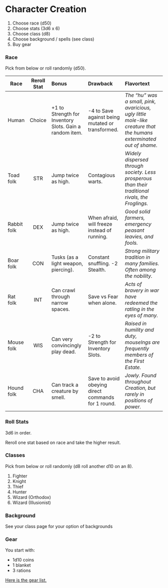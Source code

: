 # Character Creation

1. Choose race (d50)
2. Choose stats (3d6 x 6)
3. Choose class (d8)
4. Choose background / spells (see class)
5. Buy gear

### Race

Pick from below or roll randomly (d50).

| Race | Reroll Stat | Bonus | Drawback | Flavortext |
|-|:-:|:-|:-|:-|
| Human | Choice | +1 to Strength for Inventory Slots. Gain a random item. | -4 to Save against being mutated or transformed. | *The “hu” was a small, pink, avaricious, ugly little mole-like creature that the humans exterminated out of shame.* |
| Toad folk | STR | Jump twice as high. | Contagious warts. | *Widely dispersed through society. Less prosperous than their traditional rivals, the Froglings.* |
| Rabbit folk | DEX | Jump twice as high. | When afraid, will freeze instead of running. | *Good solid farmers, emergency peasant leavies, and fools.* |
| Boar folk | CON | Tusks (as a light weapon, piercing). | Constant snuffling. -2 Stealth. | *Strong military tradition in many families. Often among the nobility.* |
| Rat folk | INT | Can crawl through narrow spaces. | Save vs Fear when alone. | *Acts of bravery in war have redeemed the ratling in the eyes of many.* |
| Mouse folk | WIS | Can very convincingly play dead. | -2 to Strength for Inventory Slots. | *Raised in humility and duty, mouselngs are frequently members of the First Estate.* |
| Hound folk | CHA | Can track a creature by smell. | Save to avoid obeying direct commands for 1 round. | *Jowly. Found throughout Creation, but rarely in positions of power.* |

### Roll Stats

3d6 in order. 

Reroll one stat based on race and take the higher result.

### Classes

Pick from below or roll randomly (d8 roll another d10 on an 8).

1. Fighter 
2. Knight
3. Thief 
4. Hunter
5. Wizard (Orthodox)
6. Wizard (Illusionist)

### Background

See your class page for your option of backgrounds

### Gear

You start with:
- 1d10 coins
- 1 blanket
- 3 rations

[Here is the gear list.](store.md)
